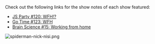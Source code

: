 Check out the following links for the show notes of each show featured:

- [JS Party #120: WFH!?](https://changelog.com/jsparty/120)
- [Go Time #123: WFH](https://changelog.com/gotime/123)
- [Brain Science #15: Working from home](https://changelog.com/brainscience/15)

![spiderman-nick-nisi.png](https://cdn.changelog.com/jsparty/spiderman-nick-nisi.png)